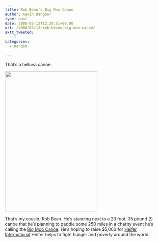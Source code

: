 ```yaml
---
title: Rob Bean’s Big Moo Canoe
author: Kevin Dangoor
type: post
date: 2008-05-12T12:20:51+00:00
url: /2008/05/12/rob-beans-big-moo-canoe/
aktt_tweeted:
  - 1
categories:
  - Random

---
```

<p style="text-align: justify;">
  That&#8217;s a helluva canoe:
</p>

<p style="text-align: justify;">
  <img src="http://www.moocanoe.com/assets/Press_Small/img05.jpg" width="300" height="458" />
</p>

That&#8217;s my cousin, Rob Bean. He&#8217;s standing next to a 23 foot, 35 pound (!) canoe that he&#8217;s planning to paddle some 250 miles in a charity event he&#8217;s calling the [Big Moo Canoe][1]. He&#8217;s hoping to raise $5,000 for [Heifer International][2] Heifer helps to fight hunger and poverty around the world.

 [1]: http://www.moocanoe.com/
 [2]: http://www.moocanoe.com/heifer.cfm